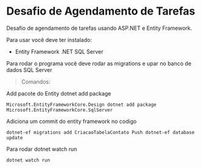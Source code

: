 # Desafio de Agendamento de Tarefas

Desafio de agendamento de tarefas usando ASP.NET e Entity Framework.

Para usar você deve ter instalado:

- Entity Framework .NET SQL Server

Para rodar o programa você deve rodar as migrations e upar no banco de dados SQL Server

> Comandos:

Add pacote do Entity dotnet add package
```
Microsoft.EntityFrameworkCore.Design dotnet add package Microsoft.EntityFrameworkCore.SqlServer
```
Adiciona um commit do entity framework no codigo 

```
dotnet-ef migrations add CriacaoTabelaContato Push dotnet-ef database update
```

Para rodar dotnet watch run
```
dotnet watch run
```